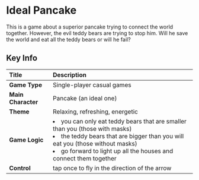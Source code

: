 # Ideal Pancake

This is a game about a superior pancake trying to connect the world together. However, the evil teddy bears are trying to stop him. Will he save the world and eat all the teddy bears or will he fail?

## Key Info
| Title | Description |
|:----- |:----------- |
| **Game Type**      | Single-player casual games      |
| **Main Character** | Pancake (an ideal one)          |
| **Theme**          | Relaxing, refreshing, energetic |
| **Game Logic**     | <li>you can only eat teddy bears that are smaller than you (those with masks)</li><li>the teddy bears that are bigger than you will eat you (those without masks) </li><li>go forward to light up all the houses and connect them together</li>
| **Control**        | tap once to fly in the direction of the arrow